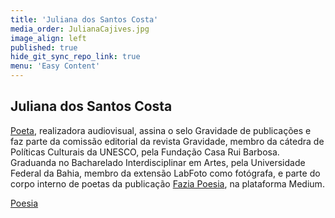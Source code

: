 ```yaml
---
title: 'Juliana dos Santos Costa'
media_order: JulianaCajives.jpg
image_align: left
published: true
hide_git_sync_repo_link: true
menu: 'Easy Content'
---
```


## Juliana dos Santos Costa

[Poeta](https://medium.com/@cajives), realizadora audiovisual, assina o selo Gravidade de publicações e faz parte da comissão editorial da revista Gravidade, membro da cátedra de Políticas Culturais da UNESCO, pela Fundação Casa Rui Barbosa. Graduanda no Bacharelado Interdisciplinar em Artes, pela Universidade Federal da Bahia, membro da extensão LabFoto como fotógrafa, e parte do corpo interno de poetas da publicação [Fazia Poesia](https://faziapoesia.com.br/), na plataforma Medium.

[Poesia](https://medium.com/@cajives?classes=btn,btn-primary,btn-lg&targer=_blank)